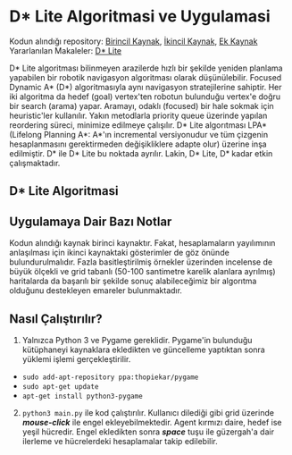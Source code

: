 # D* Lite Algoritmasi ve Uygulamasi

Kodun alındığı repository: [Birincil Kaynak](https://github.com/mdeyo/d-star-lite), [İkincil Kaynak](https://github.com/GBJim/d-star-lite), [Ek Kaynak](https://github.com/azampagl/robotics-d-star-lite)
Yararlanılan Makaleler: [D* Lite](http://idm-lab.org/bib/abstracts/papers/aaai02b.pdf)

D* Lite algoritması bilinmeyen arazilerde hızlı bir şekilde yeniden planlama yapabilen bir robotik navigasyon
algoritması olarak düşünülebilir. Focused Dynamic A* (D*) algoritmasıyla aynı navigasyon stratejilerine sahiptir. Her iki algoritma da hedef (goal) vertex'ten robotun bulunduğu vertex'e doğru bir search (arama) yapar. Aramayı, odaklı (focused) bir hale sokmak için heuristic'ler kullanılır. Yakın metodlarla priority queue üzerinde yapılan reordering süreci, minimize edilmeye çalışılır. D* Lite algorıtması LPA* (Lifelong Planning A*: A*'ın incremental versiyonudur ve tüm çizgenin hesaplanmasını gerektirmeden değişikliklere adapte olur) üzerine inşa edilmiştir. D* ile D* Lite bu noktada ayrılır. Lakin, D* Lite, D* kadar etkin çalışmaktadır.

## D* Lite Algoritmasi


## Uygulamaya Dair Bazı Notlar
Kodun alındığı kaynak birinci kaynaktır. Fakat, hesaplamaların yayılımının anlaşılması için ikinci kaynaktaki gösterimler de göz önünde bulundurulmalıdır.
Fazla basitleştirilmiş örnekler üzerinden incelense de büyük ölçekli ve grid tabanlı (50-100 santimetre karelik alanlara ayrılmış) haritalarda da başarılı bir şekilde sonuç alabileceğimiz bir algorıtma olduğunu destekleyen emareler bulunmaktadır.

## Nasıl Çalıştırılır?
1. Yalnızca Python 3 ve Pygame gereklidir. Pygame'in bulunduğu kütüphaneyi kaynaklara ekledikten ve güncelleme yaptıktan sonra yüklemi işlemi gerçekleştirilir.
- `sudo add-apt-repository ppa:thopiekar/pygame`
- `sudo apt-get update`
- `apt-get install python3-pygame`
2. `python3 main.py` ile kod çalıştırılır. Kullanıcı dilediği gibi grid üzerinde ***mouse-click*** ile engel ekleyebilmektedir.
Agent kırmızı daire, hedef ise yeşil hücredir. Engel ekledikten sonra ***space*** tuşu ile güzergah'a dair ilerleme ve hücrelerdeki hesaplamalar takip edilebilir.
